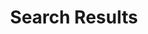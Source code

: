 ---
title: "Search Results"
draft: false
description : "Search Results For Business Coaching"
sitemap:
  priority : 0.1
layout: "search"
---